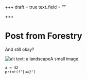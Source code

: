 +++
draft = true
text_field = ""

+++
# Post from Forestry

And still okay?

![alt text: a landscape](/uploads/landscape_full-size_192.jpg "title of image")A small image.

    a = 42
    print(f"{a=}")